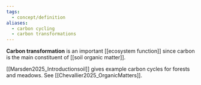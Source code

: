 ```yaml
---
tags:
  - concept/definition
aliases:
  - carbon cycling
  - carbon transformations
---
```

**Carbon transformation** is an important [[ecosystem function]] since carbon is the main constituent of [[soil organic matter]].

[[Marsden2025_Introductionsoil]] gives example carbon cycles for forests and meadows.
See [[Chevallier2025_OrganicMatters]].
